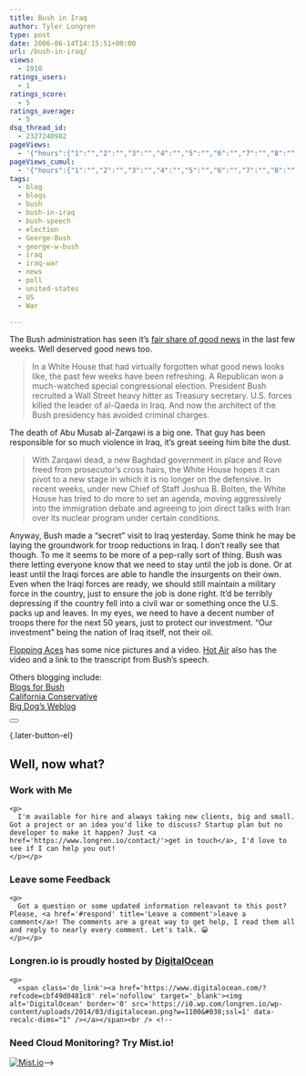 ```yaml
---
title: Bush in Iraq
author: Tyler Longren
type: post
date: 2006-06-14T14:15:51+00:00
url: /bush-in-iraq/
views:
  - 1910
ratings_users:
  - 1
ratings_score:
  - 5
ratings_average:
  - 5
dsq_thread_id:
  - 2327240982
pageViews:
  - '{"hours":{"1":"","2":"","3":"","4":"","5":"","6":"","7":"","8":"","9":"","10":"","11":"","12":"","13":"","14":"","15":"","16":"","17":"","18":"","19":"","20":"","21":"","22":"","23":"","24":"","25":"","26":"","27":"","28":"","29":"","30":"","31":"","32":"","33":"","34":"","35":"","36":"","37":"","38":"","39":"","40":"","41":"","42":"","43":"","44":"","45":"","46":"","47":""},"days":{"2":"","3":"","4":"","5":"","6":"","7":"","8":"","9":"","10":"","11":"","12":"","13":"","14":""},"weeks":{"3":"","4":"","5":"","6":"","7":"","8":"","9":"","10":"","11":"","12":""},"months":{"4":"","5":"","6":"","7":"","8":"","9":"","10":"","11":"","12":"","13":"","14":"","15":"","16":"","17":"","18":"","19":"","20":"","21":"","22":"","23":"","24":""}}'
pageViews_cumul:
  - '{"hours":{"1":"","2":"","3":"","4":"","5":"","6":"","7":"","8":"","9":"","10":"","11":"","12":"","13":"","14":"","15":"","16":"","17":"","18":"","19":"","20":"","21":"","22":"","23":"","24":"","25":"","26":"","27":"","28":"","29":"","30":"","31":"","32":"","33":"","34":"","35":"","36":"","37":"","38":"","39":"","40":"","41":"","42":"","43":"","44":"","45":"","46":"","47":""},"days":{"2":"","3":"","4":"","5":"","6":"","7":"","8":"","9":"","10":"","11":"","12":"","13":"","14":""},"weeks":{"3":"","4":"","5":"","6":"","7":"","8":"","9":"","10":"","11":"","12":""},"months":{"4":"","5":"","6":"","7":"","8":"","9":"","10":"","11":"","12":"","13":"","14":"","15":"","16":"","17":"","18":"","19":"","20":"","21":"","22":"","23":"","24":""}}'
tags:
  - blog
  - blogs
  - bush
  - bush-in-iraq
  - bush-speech
  - election
  - George-Bush
  - george-w-bush
  - iraq
  - iraq-war
  - news
  - poll
  - united-states
  - US
  - War

---
```

The Bush administration has seen it&#8217;s [fair share of good news][1] in the last few weeks. Well deserved good news too.

> In a White House that had virtually forgotten what good news looks like, the past few weeks have been refreshing. A Republican won a much-watched special congressional election. President Bush recruited a Wall Street heavy hitter as Treasury secretary. U.S. forces killed the leader of al-Qaeda in Iraq. And now the architect of the Bush presidency has avoided criminal charges.

The death of Abu Musab al-Zarqawi is a big one. That guy has been responsible for so much violence in Iraq, it&#8217;s great seeing him bite the dust.

> With Zarqawi dead, a new Baghdad government in place and Rove freed from prosecutor&#8217;s cross hairs, the White House hopes it can pivot to a new stage in which it is no longer on the defensive. In recent weeks, under new Chief of Staff Joshua B. Bolten, the White House has tried to do more to set an agenda, moving aggressively into the immigration debate and agreeing to join direct talks with Iran over its nuclear program under certain conditions.

Anyway, Bush made a &#8220;secret&#8221; visit to Iraq yesterday. Some think he may be laying the groundwork for troop reductions in Iraq. I don&#8217;t really see that though. To me it seems to be more of a pep-rally sort of thing. Bush was there letting everyone know that we need to stay until the job is done. Or at least until the Iraqi forces are able to handle the insurgents on their own. Even when the Iraqi forces are ready, we should still maintain a military force in the country, just to ensure the job is done right. It&#8217;d be terribly depressing if the country fell into a civil war or something once the U.S. packs up and leaves. In my eyes, we need to have a decent number of troops there for the next 50 years, just to protect our investment. &#8220;Our investment&#8221; being the nation of Iraq itself, not their oil.

[Flopping Aces][2] has some nice pictures and a video. [Hot Air][3] also has the video and a link to the transcript from Bush&#8217;s speech.

Others blogging include:  
[Blogs for Bush][4]  
[California Conservative][5]  
[Big Dog&#8217;s Weblog][6] 

<div class="wpulike wpulike-default " >
  <div class="wp_ulike_general_class wp_ulike_is_not_liked">
    <button type="button"
					aria-label="Like Button"
					data-ulike-id="2157"
					data-ulike-nonce="3d7894edc2"
					data-ulike-type="likeThis"
					data-ulike-template="wpulike-default"
					data-ulike-display-likers="0"
					data-ulike-disable-pophover="0"
					class="wp_ulike_btn wp_ulike_put_image wp_likethis_2157"></button><span class="count-box"></span>
  </div>
</div>

[][7]{.later-button-el}

<div class='what-next'>
  <h2>
    Well, now what?
  </h2>
  
  <div class='hire'>
    <h3>
      Work with Me
    </h3>
    
    <p>
      I'm available for hire and always taking new clients, big and small. Got a project or an idea you'd like to discuss? Startup plan but no developer to make it happen? Just <a href='https://www.longren.io/contact/'>get in touch</a>, I'd love to see if I can help you out!
    </p></p>
  </div>
  
  <div class='hire'>
    <h3>
      Leave some Feedback
    </h3>
    
    <p>
      Got a question or some updated information releavant to this post? Please, <a href='#respond' title='Leave a comment'>leave a comment</a>! The comments are a great way to get help, I read them all and reply to nearly every comment. Let's talk. 😀
    </p></p>
  </div>
  
  <div class='now-what-bottom-ad'>
    <h3>
      Longren.io is proudly hosted by <a href='https://www.digitalocean.com/?refcode=cbf49d0481c8'>DigitalOcean</a>
    </h3>
    
    <p>
      <span class='do_link'><a href='https://www.digitalocean.com/?refcode=cbf49d0481c8' rel='nofollow' target='_blank'><img alt='DigitalOcean' border='0' src='https://i0.wp.com/longren.io/wp-content/uploads/2014/03/digitalocean.png?w=1100&#038;ssl=1' data-recalc-dims="1" /></a></span><br /> <!--

<h3>Need Cloud Monitoring? Try Mist.io!</h3>

<span class='do_link'><a href='http://mist.io/?ref=tyler' rel='nofollow' target='_blank'><img alt='Mist.io' border='0' src='https://i0.wp.com/longren.io/wp-content/uploads/2014/04/mistio.jpg?w=1100&#038;ssl=1' data-recalc-dims="1"></a></span>--></div> </div>

 [1]: http://www.washingtonpost.com/wp-dyn/content/article/2006/06/13/AR2006061301767.html
 [2]: http://www.floppingaces.net/?p=1775
 [3]: http://hotair.com/archives/the-blog/2006/06/13/video-bush-addresses-the-troops-in-baghdad/
 [4]: http://www.blogsforbush.com/mt/archives/007297.html
 [5]: http://www.californiaconservative.org/?p=3290
 [6]: http://www.onebigdog.net/2006/06/13/president-bush-visits-iraq/
 [7]: #